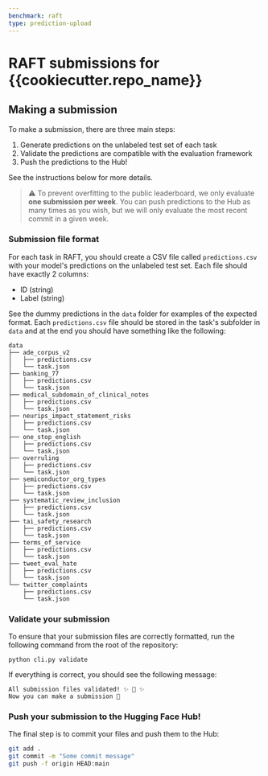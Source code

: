 ```yaml
---
benchmark: raft
type: prediction-upload
---
```


# RAFT submissions for {{cookiecutter.repo_name}}
## Making a submission

To make a submission, there are three main steps:

1. Generate predictions on the unlabeled test set of each task
2. Validate the predictions are compatible with the evaluation framework
3. Push the predictions to the Hub!

See the instructions below for more details.

> ⚠️  To prevent overfitting to the public leaderboard, we only evaluate **one submission per week**. You can push predictions to the Hub as many times as you wish, but we will only evaluate the most recent commit in a given week. 
### Submission file format

For each task in RAFT, you should create a CSV file called `predictions.csv` with your model's predictions on the unlabeled test set. Each file should have exactly 2 columns:

* ID (string)
* Label (string)

See the dummy predictions in the `data` folder for examples of the expected format. Each `predictions.csv` file should be stored in the task's subfolder in `data` and at the end you should have something like the following:

```
data
├── ade_corpus_v2
│   ├── predictions.csv
│   └── task.json
├── banking_77
│   ├── predictions.csv
│   └── task.json
├── medical_subdomain_of_clinical_notes
│   ├── predictions.csv
│   └── task.json
├── neurips_impact_statement_risks
│   ├── predictions.csv
│   └── task.json
├── one_stop_english
│   ├── predictions.csv
│   └── task.json
├── overruling
│   ├── predictions.csv
│   └── task.json
├── semiconductor_org_types
│   ├── predictions.csv
│   └── task.json
├── systematic_review_inclusion
│   ├── predictions.csv
│   └── task.json
├── tai_safety_research
│   ├── predictions.csv
│   └── task.json
├── terms_of_service
│   ├── predictions.csv
│   └── task.json
├── tweet_eval_hate
│   ├── predictions.csv
│   └── task.json
└── twitter_complaints
    ├── predictions.csv
    └── task.json
```

### Validate your submission

To ensure that your submission files are correctly formatted, run the following command from the root of the repository:

```
python cli.py validate
```

If everything is correct, you should see the following message:

```
All submission files validated! ✨ 🚀 ✨
Now you can make a submission 🤗
```
### Push your submission to the Hugging Face Hub!

The final step is to commit your files and push them to the Hub:

```bash
git add .
git commit -m "Some commit message"
git push -f origin HEAD:main
```


